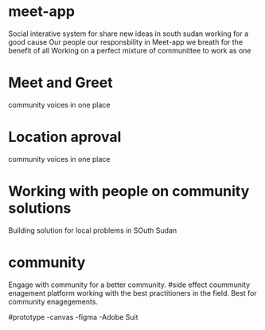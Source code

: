 # meet-app
Social interative system for share new ideas in south sudan 
working for a good cause
Our people our responsbility in Meet-app we breath for the benefit of all 
Working on a perfect mixture of communittee to work as one
# Meet and Greet 
community voices in one place
# Location aproval 
community voices in one place

# Working with people on community solutions
Building solution for local problems in SOuth Sudan
# community 
Engage with community for a better community.
#side effect
coummunity enagement platform
working with the best practitioners in the field.
Best for community enagegements.
 

 


#prototype 
-canvas
-figma
-Adobe Suit 
